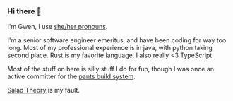 ### Hi there 👋

I'm Gwen, I use [she/her pronouns](https://pronoun.is/she/her).

I'm a senior software engineer emeritus, and have been coding for way too long. Most of my professional experience is in java, with python taking second place. Rust is my favorite language. I also really <3 TypeScript.

Most of the stuff on here is silly stuff I do for fun, though I was once an active committer for the [pants build system](https://pantsbuild.org).

[Salad Theory](https://salad-theory.com) is my fault.

